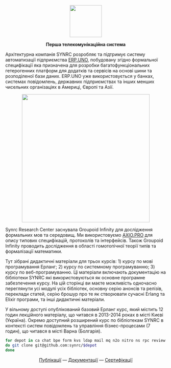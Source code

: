 
<p align="center">
<picture>
<source media="(prefers-color-scheme: dark)" srcset="https://avatars.githubusercontent.com/u/661709?s=400&u=1df50b027401b925d0bfe5d347f362930144de6f&v=4">
<img src="https://avatars.githubusercontent.com/u/661709?s=400&u=1df50b027401b925d0bfe5d347f362930144de6f&v=1" width=100 lt="N2O.DEV">
</picture>
</p>

<p align="center"><strong> Перша телекомунікаційна система </strong></p>

<P>Архітектурна компанія SYNRC розробляє та підтримує систему автоматизації підприємства <a href="https://github.com/erpuno">ERP.UNO</a>, побудовану згідно формальної специфікації яка призначена для розробки багатофункціональних гетерогенних платформ для додатків та сервісів на основі шини та розподіленої бази даних. ERP.UNO уже використовується у банках, системах повідомлень, державних підприємствах та інших менших чисельних організаціях в Америці, Європі та Азії. </p>

<p align="center"><img src="https://n2o.dev/DEV.png?v=1" width=400/></p>

<p>Synrc Research Center заснувала Groupoid Infinity для дослідження формальних мов та середовищ.
   Ми використовуємо <a href="https://github.com/groupoid">AXIO.PRO</a> для опису типових специфікацій,
   протоколів та інтерфейсів. Також Groupoid Infinity проводить дослідження в області
   гомотопічної теорії типів та формалізації математики.</p>

<p>Тут зібрані дидактичні матеріали для трьох курсів: 1) курсу по мові програмування Ерланг; 2) курсу по системному програмуванню; 3) курсу по веб-програмуванню. Ці матеріали включають документацію на бібліотеки SYNRC які використовуються як основне програмне забезпечення курсу. На цій сторінці ви маєте можливість одночасно переглянути усі модулі усіх бібліотек, основну серію анонсів та релізів, переклади статей, серію брошур про те як створювати сучасні Erlang та Elixir програми, та інші дидактичні матеріали.</p>

<p>У вільному доступі опублікований базовий Ерланг курс, який містить 12 годин лекційного матеріалу, що читався в 2013-2014 роках в місті Києві (Україна). Окремо доступний розширений курс по бібліотекам SYNRC в контексті систем повідомлень та управління бізнес-процесами (7 годин), що читався в місті Варна (Болгарія).</p>

```sh
for depot in ca chat bpe form kvs ldap mail mq n2o nitro ns rpc review sample asn1
do git clone git@github.com:synrc/$depot
done
```

<p align="center">
<a href="https://n2o.dev/ua/books/index.html">Публікації</a> —
<a href="https://n2o.dev/ua/">Документації</a> —
<a href="https://n2o.dev/ua/pro/">Сертифікації</a>
</p>

